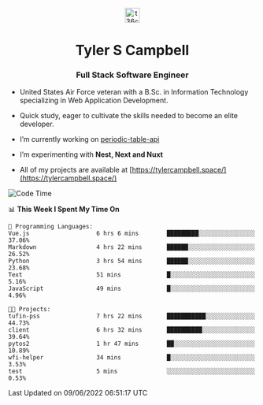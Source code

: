 <p align="center">
<a href="https://www.linkedin.com/in/t36campbell" target="blank"><img align="center" src="https://ik.imagekit.io/t36campbell/Portfolio/linkedin.png.original_m8bbGgPh6.png" alt="t36campbell" height="30" width="30" /></a>
</p>
<h1 align="center">Tyler S Campbell</h1>
<h3 align="center">Full Stack Software Engineer</h3>

* United States Air Force veteran with a B.Sc. in Information Technology specializing in Web Application Development. 

* Quick study, eager to cultivate the skills needed to become an elite developer.

* I’m currently working on [periodic-table-api](https://github.com/t36campbell/periodic-table-api)

* I’m experimenting with **Nest, Next and Nuxt**

* All of my projects are available at [https://tylercampbell.space/](https://tylercampbell.space/)

<!--START_SECTION:waka-->
![Code Time](http://img.shields.io/badge/Code%20Time-1%2C654%20hrs%209%20mins-blue)

📊 **This Week I Spent My Time On** 

```text
💬 Programming Languages: 
Vue.js                   6 hrs 6 mins        █████████░░░░░░░░░░░░░░░░   37.06% 
Markdown                 4 hrs 22 mins       ██████░░░░░░░░░░░░░░░░░░░   26.52% 
Python                   3 hrs 54 mins       ██████░░░░░░░░░░░░░░░░░░░   23.68% 
Text                     51 mins             █░░░░░░░░░░░░░░░░░░░░░░░░   5.16% 
JavaScript               49 mins             █░░░░░░░░░░░░░░░░░░░░░░░░   4.96%

🐱‍💻 Projects: 
tufin-pss                7 hrs 22 mins       ███████████░░░░░░░░░░░░░░   44.73% 
client                   6 hrs 32 mins       ██████████░░░░░░░░░░░░░░░   39.64% 
pytos2                   1 hr 47 mins        ██░░░░░░░░░░░░░░░░░░░░░░░   10.89% 
wfi-helper               34 mins             █░░░░░░░░░░░░░░░░░░░░░░░░   3.53% 
test                     5 mins              ░░░░░░░░░░░░░░░░░░░░░░░░░   0.53%

```


 Last Updated on 09/06/2022 06:51:17 UTC
<!--END_SECTION:waka-->
